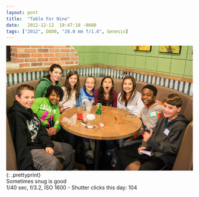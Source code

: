 ```yaml
---
layout: post
title:  "Table For Nine"
date:   2012-12-12  19:47:10 -0600
tags: ["2012", D800, "28.0 mm f/1.8", Genesis]
---
```

![:title](/images/2012/2012_1212_DSC_3852.jpg)
{: .prettyprint}  
Sometimes snug is good  
1/40 sec, f/3.2, ISO 1600 - Shutter clicks this day: 104